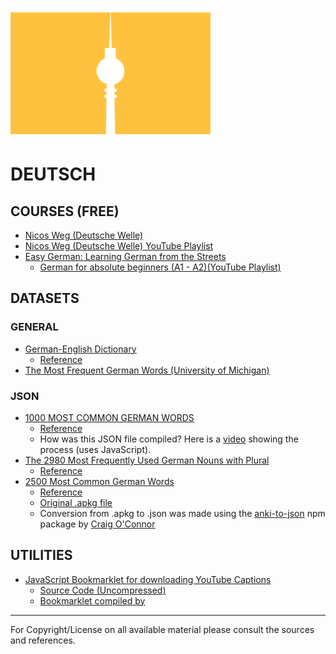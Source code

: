 ![](./assets/BerlinBerlin.png)

# DEUTSCH

## COURSES (FREE)

- [Nicos Weg (Deutsche Welle)](https://learngerman.dw.com/en/nicos-weg/c-36519789)
- [Nicos Weg (Deutsche Welle) YouTube Playlist](https://www.youtube.com/playlist?list=PLs7zUO7VPyJ5DV1iBRgSw2uDl832n0bLg)
- [Easy German: Learning German from the Streets](https://www.easygerman.org/)
    - [German for absolute beginners (A1 - A2)(YouTube Playlist)](https://www.youtube.com/playlist?list=PLk1fjOl39-50WX8xiXwIBUcbdtMjlaZSj)

## DATASETS

### GENERAL

- [German-English Dictionary](./data/de-en.txt)
    - [Reference](http://dict.tu-chemnitz.de/)
- [The Most Frequent German Words (University of Michigan)](https://resources.german.lsa.umich.edu/vokabeln/frequent-words/)

### JSON

- [1000 MOST COMMON GERMAN WORDS](./data/1000.most.common.german.words.json)
    - [Reference](https://1000mostcommonwords.com/1000-most-common-german-words/)
    - How was this JSON file compiled? Here is a [video](https://www.youtube.com/watch?v=eDn663zhdhY) showing the process (uses JavaScript). 
- [The 2980 Most Frequently Used German Nouns with Plural](./data/frequent.nouns.neri.json) 
    - [Reference](http://frequencylists.blogspot.com/2016/01/the-2980-most-frequently-used-german.html)
- [2500 Most Common German Words](./data/2500_Most_Common_German_Words.json)
    - [Reference](https://ankiweb.net/shared/info/1449981999)
    - [Original .apkg file](2500_Most_Common_German_Words.apkg)
    - Conversion from .apkg to .json was made using the [anki-to-json](https://github.com/CraigglesO/anki-to-json) npm package by [Craig O'Connor](https://github.com/CraigglesO)

## UTILITIES

- [JavaScript Bookmarklet for downloading YouTube Captions](./utils/youtube.captions.download.min.js)
    - [Source Code (Uncompressed)](./utils/youtube.captions.download.js)
    - [Bookmarklet compiled by](https://chriszarate.github.io/bookmarkleter/)

---

For Copyright/License on all available material please consult the sources and references.
